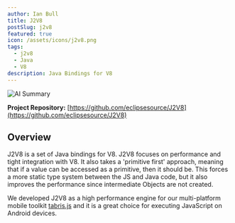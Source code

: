 ```yaml
---
author: Ian Bull
title: J2V8
postSlug: j2v8
featured: true
icon: /assets/icons/j2v8.png
tags:
  - j2v8
  - Java
  - V8
description: Java Bindings for V8
---
```


![AI Summary](/assets/icons/j2v8.png)

**Project Repository:** [https://github.com/eclipsesource/J2V8](https://github.com/eclipsesource/J2V8)

## Overview

J2V8 is a set of Java bindings for V8. J2V8 focuses on performance and tight integration with V8. It also takes a 'primitive first' approach, meaning that if a value can be accessed as a primitive, then it should be. This forces a more static type system between the JS and Java code, but it also improves the performance since intermediate Objects are not created.

We developed J2V8 as a high performance engine for our multi-platform mobile toolkit [tabris.js](https://tabrisjs.com/) and it is a great choice for executing JavaScript on Android devices.
